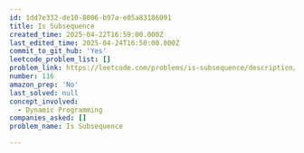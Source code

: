 ```yaml
---
id: 1dd7e332-de10-8006-b97a-e05a83186091
title: Is Subsequence
created_time: 2025-04-22T16:59:00.000Z
last_edited_time: 2025-04-24T16:50:00.000Z
commit_to_git_hub: 'Yes'
leetcode_problem_list: []
problem_link: https://leetcode.com/problems/is-subsequence/description/
number: 116
amazon_prep: 'No'
last_solved: null
concept_involved:
  - Dynamic Programming
companies_asked: []
problem_name: Is Subsequence

---
```

